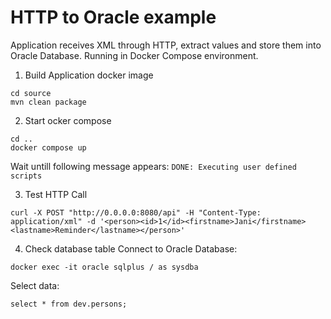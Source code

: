 # HTTP to Oracle example

Application receives XML through HTTP, extract values and store them into Oracle Database.
Running in Docker Compose environment.

1. Build Application docker image
```
cd source
mvn clean package
```

2. Start ocker compose
```
cd ..
docker compose up
```
Wait untill following message appears: `DONE: Executing user defined scripts`

3. Test HTTP Call
```
curl -X POST "http://0.0.0.0:8080/api" -H "Content-Type: application/xml" -d '<person><id>1</id><firstname>Jani</firstname><lastname>Reminder</lastname></person>'       
```

4. Check database table
Connect to Oracle Database:
```
docker exec -it oracle sqlplus / as sysdba
```
Select data:
```
select * from dev.persons;
```

